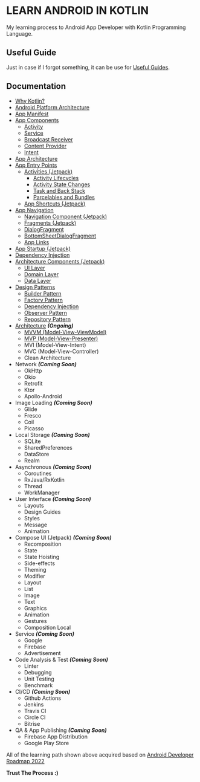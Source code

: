# LEARN ANDROID IN KOTLIN
My learning process to Android App Developer with Kotlin Programming Language.

## Useful Guide
Just in case if I forgot something, it can be use for [Useful Guides](documentation/Useful_Guide).

## Documentation
* [Why Kotlin?](documentation/Language)
* [Android Platform Architecture](documentation/Android_Platform_Architecture)
* [App Manifest](documentation/App_Manifest)
* [App Components](documentation/App_Components)
    * [Activity](documentation/App_Components/Activities)
    * [Service](documentation/App_Components/Services)
    * [Broadcast Receiver](documentation/App_Components/Broadcast_Receiver)
    * [Content Provider](documentation/App_Components/Content_Provider)
    * [Intent](documentation/App_Components/Intent)
* [App Architecture](documentation/App_Architecture)
* [App Entry Points](documentation/App_Entry_Points) 
    * [Activities (Jetpack)](documentation/App_Entry_Points/Activities)
      * [Activity Lifecycles](documentation/App_Components/Activities)
      * [Activity State Changes](documentation/App_Components/Activities)
      * [Task and Back Stack](documentation/App_Entry_Points/Activities/Task_and_Back_Stack)
      * [Parcelables and Bundles](documentation/App_Entry_Points/Activities/Parcelables_and_Bundles)
    * [App Shortcuts (Jetpack)](documentation/App_Entry_Points/App_Shortcuts)
* [App Navigation](documentation/App_Navigation)
    * [Navigation Component (Jetpack)](documentation/App_Navigation/Navigation_Component)
    * [Fragments (Jetpack)](documentation/App_Navigation/Fragments)
    * [DialogFragment](documentation/App_Navigation/DialogFragment)
    * [BottomSheetDialogFragment](documentation/App_Navigation/BottomSheetDialogFragment)
    * [App Links](documentation/App_Navigation/App_Links)
* [App Startup (Jetpack)](documentation/App_Startup)
* [Dependency Injection](documentation/Dependency_Injection) 
* [Architecture Components (Jetpack)](documentation/Architecture_Components)
    * [UI Layer](documentation/Architecture_Components/UI_Layer)
    * [Domain Layer](documentation/Architecture_Components/Domain_Layer)
    * [Data Layer](documentation/Architecture_Components/Data_Layer)
* [Design Patterns](documentation/Design_Patterns)
    * [Builder Pattern](documentation/Design_Patterns/Builder_Pattern)
    * [Factory Pattern](documentation/Design_Patterns/Factory_Pattern)
    * [Dependency Injection](documentation/Dependency_Injection)
    * [Observer Pattern](documentation/Design_Patterns/Observer_Pattern)
    * [Repository Pattern](documentation/Design_Patterns/Repository_Pattern)
* [Architecture](documentation/Architecture) ***(Ongoing)***
    * [MVVM (Model-View-ViewModel)](documentation/Architecture/MVVM)
    * [MVP (Model-View-Presenter)](documentation/Architecture/MVP)
    * MVI (Model-View-Intent)
    * MVC (Model-View-Controller)
    * Clean Architecture
* Network ***(Coming Soon)***
    * OkHttp
    * Okio
    * Retrofit
    * Ktor
    * Apollo-Android
* Image Loading ***(Coming Soon)***
    * Glide
    * Fresco
    * Coil
    * Picasso
* Local Storage ***(Coming Soon)***
    * SQLite
    * SharedPreferences
    * DataStore
    * Realm
* Asynchronous ***(Coming Soon)***
    * Coroutines
    * RxJava/RxKotlin
    * Thread
    * WorkManager
* User Interface ***(Coming Soon)***
    * Layouts
    * Design Guides
    * Styles
    * Message
    * Animation
* Compose UI (Jetpack) ***(Coming Soon)***
    * Recomposition
    * State
    * State Hoisting
    * Side-effects
    * Theming
    * Modifier
    * Layout
    * List
    * Image
    * Text
    * Graphics
    * Animation
    * Gestures
    * Composition Local
* Service ***(Coming Soon)***
    * Google
    * Firebase
    * Advertisement
* Code Analysis & Test ***(Coming Soon)***
    * Linter
    * Debugging
    * Unit Testing
    * Benchmark
* CI/CD ***(Coming Soon)***
    * Github Actions
    * Jenkins
    * Travis CI
    * Circle CI
    * Bitrise
* QA & App Publishing ***(Coming Soon)***
    * Firebase App Distribution
    * Google Play Store
    
All of the learning path shown above acquired based on
[Android Developer Roadmap 2022](https://github.com/skydoves/android-developer-roadmap)

**Trust The Process :)**